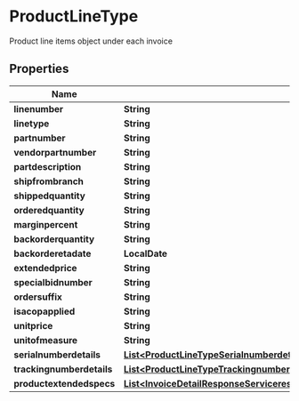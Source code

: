 

# ProductLineType

Product line items object under each invoice

## Properties

| Name | Type | Description | Notes |
|------------ | ------------- | ------------- | -------------|
|**linenumber** | **String** |  |  [optional] |
|**linetype** | **String** |  |  [optional] |
|**partnumber** | **String** |  |  [optional] |
|**vendorpartnumber** | **String** |  |  [optional] |
|**partdescription** | **String** |  |  [optional] |
|**shipfrombranch** | **String** |  |  [optional] |
|**shippedquantity** | **String** |  |  [optional] |
|**orderedquantity** | **String** |  |  [optional] |
|**marginpercent** | **String** |  |  [optional] |
|**backorderquantity** | **String** |  |  [optional] |
|**backorderetadate** | **LocalDate** |  |  [optional] |
|**extendedprice** | **String** |  |  [optional] |
|**specialbidnumber** | **String** |  |  [optional] |
|**ordersuffix** | **String** |  |  [optional] |
|**isacopapplied** | **String** |  |  [optional] |
|**unitprice** | **String** |  |  [optional] |
|**unitofmeasure** | **String** |  |  [optional] |
|**serialnumberdetails** | [**List&lt;ProductLineTypeSerialnumberdetailsInner&gt;**](ProductLineTypeSerialnumberdetailsInner.md) |  |  [optional] |
|**trackingnumberdetails** | [**List&lt;ProductLineTypeTrackingnumberdetailsInner&gt;**](ProductLineTypeTrackingnumberdetailsInner.md) |  |  [optional] |
|**productextendedspecs** | [**List&lt;InvoiceDetailResponseServiceresponseInvoicedetailresponseExtendedspecsInner&gt;**](InvoiceDetailResponseServiceresponseInvoicedetailresponseExtendedspecsInner.md) |  |  [optional] |



